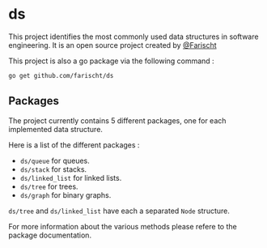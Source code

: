 # ds

This project identifies the most commonly used data structures in software engineering. It is an open source project created by [@Farischt](https://github.com/farischt)

This project is also a go package via the following command :

```bash
go get github.com/farischt/ds
```

## Packages

The project currently contains 5 different packages, one for each implemented data structure.

Here is a list of the different packages :

- `ds/queue` for queues.
- `ds/stack` for stacks.
- `ds/linked_list` for linked lists.
- `ds/tree` for trees.
- `ds/graph` for binary graphs.

`ds/tree` and `ds/linked_list` have each a separated `Node` structure.

For more information about the various methods please refere to the package documentation.
